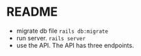 # README

- migrate db file 
`rails db:migrate`
- run server.
`rails server`
- use the API.
The API has three endpoints. 
